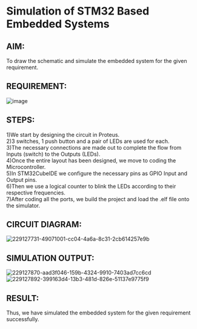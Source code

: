 # Simulation of STM32 Based Embedded Systems

## AIM:
To draw the schematic and simulate the embedded system for the given requirement.

## REQUIREMENT:
![image](https://user-images.githubusercontent.com/6159567/228723969-3892a2a3-3743-4300-9636-ba0dba4ed150.png)

## STEPS:
1)We start by designing the circuit in Proteus.<br>
2)3 switches, 1 push button and a pair of LEDs are used for each.<br>
3)The necessary connections are made out to complete the flow from Inputs (switch) to the Outputs (LEDs).<br>
4)Once the entire layout has been designed, we move to coding the Microcontroller.<br>
5)In STM32CubeIDE we configure the necessary pins as GPIO Input and Output pins.<br>
6)Then we use a logical counter to blink the LEDs according to their respective frequencies.<br>
7)After coding all the ports, we build the project and load the .elf file onto the simulator.<br>

## CIRCUIT DIAGRAM:
![229127731-49071001-cc04-4a6a-8c31-2cb614257e9b](https://user-images.githubusercontent.com/75235022/229498976-02bea492-bae9-4315-943a-de0b9dd12dbc.jpg)

## SIMULATION OUTPUT:
![229127870-aad3f046-159b-4324-9910-7403ad7cc6cd](https://user-images.githubusercontent.com/75235022/229499001-a372d93b-15ce-4774-a60f-a47c7fab2f7f.png)
![229127892-399163d4-13b3-481d-826e-51137e9775f9](https://user-images.githubusercontent.com/75235022/229499044-b5fe9d64-60d3-43eb-80ae-83a94bbf60d2.png)


## RESULT:
Thus, we have simulated the embedded system for the given requirement successfully.
